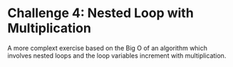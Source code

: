 # Challenge 4: Nested Loop with Multiplication
A more complext exercise based on the Big O of an algorithm which involves nested loops and the loop variables increment with multiplication.




